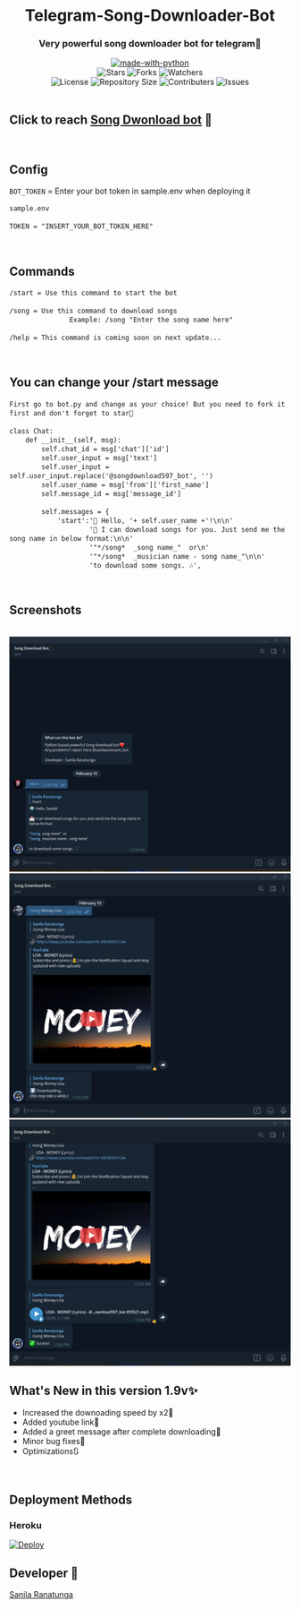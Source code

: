 <h1 align="center"> Telegram-Song-Downloader-Bot</h1>
<h3 align="center">Very powerful song downloader bot for telegram📶</h3>
<p align="center">
<a href="https://python.org"><img src="http://forthebadge.com/images/badges/made-with-python.svg" alt="made-with-python"></a>
<br>
  <img src="https://img.shields.io/github/stars/sanila2007/Telegram-Song-Downloader-Bot?style=for-the-badge" alt="Stars">
  <img src="https://img.shields.io/github/forks/sanila2007/Telegram-Song-Downloader-Bot?style=for-the-badge" alt="Forks">
  <img src="https://img.shields.io/github/watchers/sanila2007/Telegram-Song-Downloader-Bot?style=for-the-badge" alt="Watchers">
<br>
  <img src="https://img.shields.io/github/license/sanila2007/Telegram-Song-Downloader-Bot?style=for-the-badge" alt="License">
  <img src="https://img.shields.io/github/repo-size/sanila2007/Telegram-Song-Downloader-Bot?style=for-the-badge" alt="Repository Size">
  <img src="https://img.shields.io/github/contributors/sanila2007/Telegram-Song-Downloader-Bot?style=for-the-badge" alt="Contributers">
  <img src="https://img.shields.io/github/issues/github/sanila2007/Telegram-Song-Downloader-Bot?style=for-the-badge" alt="Issues">
<br>
<br>
</p>

## Click to reach <a href="https://t.me/songdownload597_bot">Song Dwonload bot</a> 💫

<br>

## Config

`BOT_TOKEN` = Enter your bot token in sample.env when deploying it

```
sample.env

TOKEN = "INSERT_YOUR_BOT_TOKEN_HERE"
```
<br>

## Commands

```
/start = Use this command to start the bot

/song = Use this command to download songs
               Example: /song "Enter the song name here"

/help = This command is coming soon on next update...

```
<br>

## You can change your /start message

```
First go to bot.py and change as your choice! But you need to fork it first and don't forget to star🌟 

class Chat:
    def __init__(self, msg):
        self.chat_id = msg['chat']['id']
        self.user_input = msg['text']
        self.user_input = self.user_input.replace('@songdownload597_bot', '')
        self.user_name = msg['from']['first_name']
        self.message_id = msg['message_id']

        self.messages = {
            'start':'🤖 Hello, '+ self.user_name +'!\n\n'
                    '📩 I can download songs for you. Just send me the song name in below format:\n\n'
                    '"*/song*  _song name_"  or\n'
                    '"*/song*  _musician name - song name_"\n\n'
                    'to download some songs. 🎶',

```

<br>

## Screenshots
<br>
<img src="Screenshot (20).png">
<br>
<img src="Screenshot (18).png">
<br>
<img src="Screenshot (19).png">

## What's New in this version 1.9v✨
 - Increased the downoading speed by x2🚅
 - Added youtube link🔗
 - Added a greet message after complete downloading📩
 - Minor bug fixes🔎
 - Optimizations🔃

<br>

## Deployment Methods

### Heroku

[![Deploy](https://www.herokucdn.com/deploy/button.svg)](https://heroku.com/deploy?template=https://github.com/sanila2007/Telegram-Song-Downloader-Bot)

## Developer 🤗

[Sanila Ranatunga](https://github.com/sanila2007)

